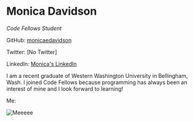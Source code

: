 # Monica Davidson
_Code Fellows Student_

GitHub: [monicaedavidson](https://github.com/monicaedavidson)

Twitter: [No Twitter]

LinkedIn: [Monica's LinkedIn](https://www.linkedin.com/pub/monica-davidson/74/b1/a24)

I am a recent graduate of Western Washington University in Bellingham, Wash. I joined Code Fellows because programming has always been an interest of mine and I look forward to learning!

Me:

![Meeeee](https://media.licdn.com/media/p/1/005/00c/1b0/00b6d87.jpg)
